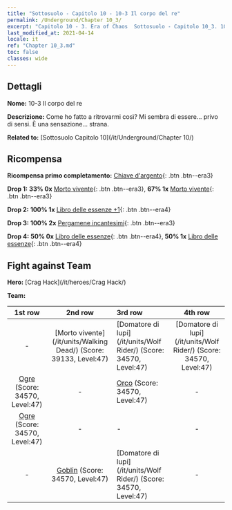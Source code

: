 ```yaml
---
title: "Sottosuolo - Capitolo 10 - 10-3 Il corpo del re"
permalink: /Underground/Chapter 10_3/
excerpt: "Capitolo 10 - 3. Era of Chaos  Sottosuolo - Capitolo 10_3. 10-3 Il corpo del re"
last_modified_at: 2021-04-14
locale: it
ref: "Chapter 10_3.md"
toc: false
classes: wide
---
```


## Dettagli

 **Nome:** 10-3 Il corpo del re

 **Descrizione:** Come ho fatto a ritrovarmi così? Mi sembra di essere... privo di sensi. È una sensazione... strana.

 **Related to:** [Sottosuolo Capitolo 10](/it/Underground/Chapter 10/)

## Ricompensa

 **Ricompensa primo completamento:** [Chiave d'argento](/it/Items/con_693/){: .btn .btn--era3}

 **Drop 1:** **33% 0x** [Morto vivente](/it/Items/unt_209/){: .btn .btn--era3}, **67% 1x** [Morto vivente](/it/Items/unt_209/){: .btn .btn--era3}

 **Drop 2:** **100% 1x** [Libro delle essenze +1](/it/Items/mat_46/){: .btn .btn--era4}

 **Drop 3:** **100% 2x** [Pergamene incantesimi](/it/Items/con_694/){: .btn .btn--era3}

 **Drop 4:** **50% 0x** [Libro delle essenze](/it/Items/mat_39/){: .btn .btn--era4}, **50% 1x** [Libro delle essenze](/it/Items/mat_39/){: .btn .btn--era4}


## Fight against Team
 **Hero:** [Crag Hack](/it/heroes/Crag Hack/)

 **Team:**


  | 1st row | 2nd row | 3rd row | 4th row |
  |:----:|:----:|:----|:----:|
  | - | [Morto vivente](/it/units/Walking Dead/) (Score: 39133, Level:47)  | [Domatore di lupi](/it/units/Wolf Rider/) (Score: 34570, Level:47)  | [Domatore di lupi](/it/units/Wolf Rider/) (Score: 34570, Level:47)  |
  | [Ogre](/it/units/Ogre/) (Score: 34570, Level:47)  | - | [Orco](/it/units/Orc/) (Score: 34570, Level:47)  | - |
  | [Ogre](/it/units/Ogre/) (Score: 34570, Level:47)  | - | - | - |
  | - | [Goblin](/it/units/Goblin/) (Score: 34570, Level:47)  | [Domatore di lupi](/it/units/Wolf Rider/) (Score: 34570, Level:47)  | - |


